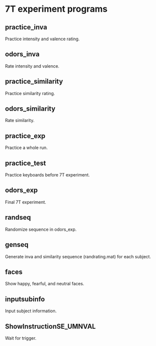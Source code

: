 # 7T experiment programs

## practice_inva
Practice intensity and valence rating.

## odors_inva
Rate intensity and valence.

## practice_similarity
Practice similarity rating.

## odors_similarity
Rate similarity.

## practice_exp
Practice a whole run.

## practice_test
Practice keyboards before 7T experiment.

## odors_exp
Final 7T experiment.

## randseq
Randomize sequence in odors_exp.

## genseq
Generate inva and similarity sequence (randrating.mat) for each subject.

## faces
Show happy, fearful, and neutral faces.

## inputsubinfo
Input subject information.

## ShowInstructionSE_UMNVAL
Wait for trigger.